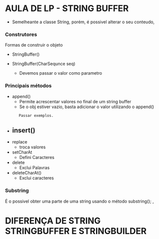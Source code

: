# AULA DE LP - STRING BUFFER
- Semelheante a classe String, porém, é possivel alterar o seu conteudo, 

### Construtores
Formas de construir o objeto

- StringBuffer()

- StringBuffer(CharSequnce seq)
    - Devemos passar o valor como parametro

### Principais métodos
- append()
    - Permite acrescentar valores no final de um string buffer
    - Se o obj estiver vazio, basta adicionar o valor utilizando o append()
    ```
       Passar exemplos. 
    ```
- insert()
    -
- replace
    - troca valores
- setCharAt
    - Defini Caracteres
- delete
    - Exclui Palavras
- deleteCharAt()
    - Exclui caracteres

### Substring
É o possivel obter uma parte de uma string usando o método substring();
,

# DIFERENÇA DE STRING STRINGBUFFER E STRINGBUILDER